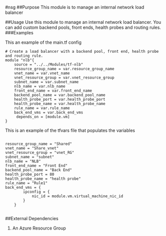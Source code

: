 #nsg
##Purpose
This module is to manage an internal network load balancer

##Usage
Use this module to manage an internal network load balancer. You can add custom backend pools, front ends, health probes and routing rules. 
###Examples

This an example of the main.tf config

```
# Create a load balancer with a backend pool, front end, health probe and routing rule.
module "nlb"{
    source = "../../Modules/tf-nlb"
    resource_group_name = var.resource_group_name
    vnet_name = var.vnet_name
    vnet_resource_group = var.vnet_resource_group
    subnet_name = var.subnet_name
    nlb_name = var.nlb_name
    front_end_name = var.front_end_name
    backend_pool_name = var.backend_pool_name
    health_probe_port = var.health_probe_port
    health_probe_name = var.health_probe_name
    rule_name = var.rule_name
    back_end_vms = var.back_end_vms
     depends_on = [module.vm]
}
```

This is an example of the tfvars file that populates the variables


```

resource_group_name = "Shared"
vnet_name = "Share_vnet"
vnet_resource_group = "vnet_RG"
subnet_name = "subnet"
nlb_name = "NLB"
front_end_name = "Front End"
backend_pool_name = "Back End"
health_probe_port = 80
health_probe_name = "health probe"
rule_name = "Rule1" 
back_end_vms = {
        ipconfig = {
            nic_id = module.vm.virtual_machine_nic_id
        }
    }


```

##External Dependencies
1. An Azure Resource Group